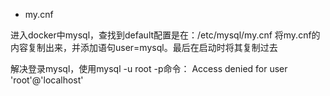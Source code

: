 - my.cnf


进入docker中mysql，查找到default配置是在：/etc/mysql/my.cnf
将my.cnf的内容复制出来，并添加语句user=mysql。最后在启动时将其复制过去

解决登录mysql，使用mysql -u root -p命令： Access denied for user 'root'@'localhost' 